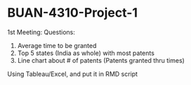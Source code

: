 # BUAN-4310-Project-1

1st Meeting:
Questions:
  1. Average time to be granted
  2. Top 5 states (India as whole) with most patents
  3. Line chart about # of patents (Patents granted thru times)

Using Tableau/Excel, and put it in RMD script
